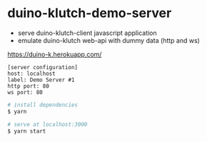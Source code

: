 # duino-klutch-demo-server

* serve duino-klutch-client javascript application
* emulate duino-klutch web-api with dummy data (http and ws)


https://duino-k.herokuapp.com/

```
[server configuration]
host: localhost
label: Demo Server #1
http port: 80
ws port: 80
```

``` bash
# install dependencies
$ yarn

# serve at localhost:3000
$ yarn start
```
